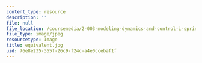 ```yaml
---
content_type: resource
description: ''
file: null
file_location: /coursemedia/2-003-modeling-dynamics-and-control-i-spring-2005/76e8e235355f26c9f24ca4e0ccebaf1f_equivalent.jpg
file_type: image/jpeg
resourcetype: Image
title: equivalent.jpg
uid: 76e8e235-355f-26c9-f24c-a4e0ccebaf1f
---
```


